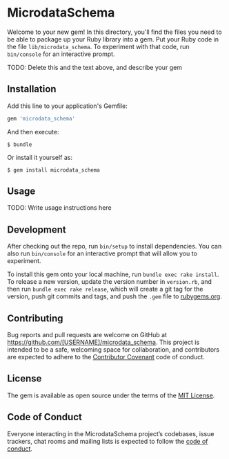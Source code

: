 # MicrodataSchema

Welcome to your new gem! In this directory, you'll find the files you need to be able to package up your Ruby library into a gem. Put your Ruby code in the file `lib/microdata_schema`. To experiment with that code, run `bin/console` for an interactive prompt.

TODO: Delete this and the text above, and describe your gem

## Installation

Add this line to your application's Gemfile:

```ruby
gem 'microdata_schema'
```

And then execute:

    $ bundle

Or install it yourself as:

    $ gem install microdata_schema

## Usage

TODO: Write usage instructions here

## Development

After checking out the repo, run `bin/setup` to install dependencies. You can also run `bin/console` for an interactive prompt that will allow you to experiment.

To install this gem onto your local machine, run `bundle exec rake install`. To release a new version, update the version number in `version.rb`, and then run `bundle exec rake release`, which will create a git tag for the version, push git commits and tags, and push the `.gem` file to [rubygems.org](https://rubygems.org).

## Contributing

Bug reports and pull requests are welcome on GitHub at https://github.com/[USERNAME]/microdata_schema. This project is intended to be a safe, welcoming space for collaboration, and contributors are expected to adhere to the [Contributor Covenant](http://contributor-covenant.org) code of conduct.

## License

The gem is available as open source under the terms of the [MIT License](http://opensource.org/licenses/MIT).

## Code of Conduct

Everyone interacting in the MicrodataSchema project’s codebases, issue trackers, chat rooms and mailing lists is expected to follow the [code of conduct](https://github.com/[USERNAME]/microdata_schema/blob/master/CODE_OF_CONDUCT.md).
